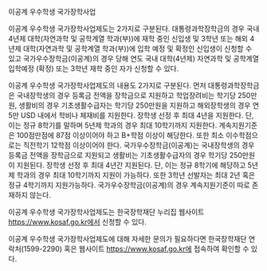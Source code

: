 이공계 우수학생 국가장학사업

이공계 우수학생 국가장학사업제도는 2가지로 구분된다. 대통령과학장학금의 경우 국내 4년제 대학(자연과학 및 공학계열 학과(부))에 재학 중인 신입생 및 3학년 또는 해외 4년제 대학(자연과학 및 공학계열 학과(부))에 입학 예정 및 확정인 신입생이 신청할 수 있고 국가우수장학금(이공계)의 경우 당해 연도 국내 대학(4년제) 자연과학 및 공학계열 입학예정 (확정) 또는 3학년 재학 중인 자가 신청할 수 있다.

이공계 우수학생 국가장학사업제도의 내용도 2가지로 구분된다. 먼저 대통령과학장학금은 국내장학생의 경우 등록금 전액을 장학금으로 지원하고 학업장려비는 학기당 250만원, 생활비의 경우 기초생활수급자는 학기당 250만원을 지원하고 해외장학생의 경우 연 5만 USD 내에서 학비나 체재비를 지원한다. 장학생 선정 후 최대 4년을 지원한다. 단, 이는 정규 8학기를 말하며 5년제 학과의 경우 최대 10학기까지 지원한다. 계속지원기준은 100점만점에 87점 이상이어야 하고 B+학점 이상이 해당한다. 또한 최소 이수학점으로는 직전학기 12학점 이상이어야 한다. 국가우수장학금(이공계)는 국내장학생의 경우 등록금 전액을 장학금으로 지원되고 생활비는 기초생활수급자의 경우 학기당 250만원이 지원된다. 장학생 선정 후 최대 4년간 지원된다. 단, 이는 정규 8학기에 해당하고 5년제 학과의 경우 최대 10학기까지 지원이 가능하다. 또한 3학년 선발자는 최대 2년 혹은 정규 4학기까지 지원가능하다. 국가우수장학금(이공계)의 경우 계속지원기준이 따로 존재하지 않는다.

이공계 우수학생 국가장학사업제도는 한국장학재단 누리집 웹사이트 https://www.kosaf.go.kr에서 신청할 수 있다.

이공계 우수학생 국가장학사업제도에 대해 자세한 문의가 필요하다면 한국장학재단 연락처(1599-2290) 혹은 웹사이트 https://www.kosaf.go.kr에 접속하여 확인할 수 있다.